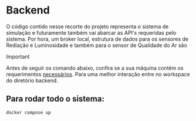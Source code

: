 # Backend

O código contido nesse recorte do projeto representa o sistema de simulação e futuramente também vai abarcar as API's requeridas pelo sistema. Por hora, um broker local, estrutura de dados para os sensores de Rediação e Luminosidade e também para o sensor de Qualidade do Ar são  

> [!IMPORTANT]
> Antes de seguir os comando abaixo, confira se a sua máquina contém os requerimentos [necessários](https://docs.docker.com/desktop/install/ubuntu/). Para uma melhor interação entre no workspace do diretório backend.

## Para rodar todo o sistema:

```bash
docker compose up
```